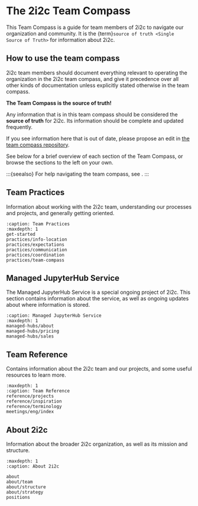 # The 2i2c Team Compass

This Team Compass is a guide for team members of 2i2c to navigate our organization and community.
It is the {term}`source of truth <Single Source of Truth>` for information about 2i2c.

## How to use the team compass

2i2c team members should document everything relevant to operating the organization in the 2i2c team compass, and give it precedence over all other kinds of documentation unless explicitly stated otherwise in the team compass.

**The Team Compass is the source of truth!**

Any information that is in this team compass should be considered the **source of truth** for 2i2c. Its information should be complete and updated frequently.

If you see information here that is out of date, please propose an edit in [the team compass repository](https://github.com/2i2c-org/team-compass).

See below for a brief overview of each section of the Team Compass, or browse the sections to the left on your own.

:::{seealso}
For help navigating the team compass, see [](start:team-compass).
:::

## Team Practices

Information about working with the 2i2c team, understanding our processes and projects, and generally getting oriented.

```{toctree}
:caption: Team Practices
:maxdepth: 1
get-started
practices/info-location
practices/expectations
practices/communication
practices/coordination
practices/team-compass
```

## Managed JupyterHub Service

The Managed JupyterHub Service is a special ongoing project of 2i2c.
This section contains information about the service, as well as ongoing updates about where information is stored.

```{toctree}
:caption: Managed JupyterHub Service
:maxdepth: 1
managed-hubs/about
managed-hubs/pricing
managed-hubs/sales
```

## Team Reference

Contains information about the 2i2c team and our projects, and some useful resources to learn more.

```{toctree}
:maxdepth: 1
:caption: Team Reference
reference/projects
reference/inspiration
reference/terminology
meetings/eng/index
```

## About 2i2c

Information about the broader 2i2c organization, as well as its mission and structure.

```{toctree}
:maxdepth: 1
:caption: About 2i2c

about
about/team
about/structure
about/strategy
positions
```